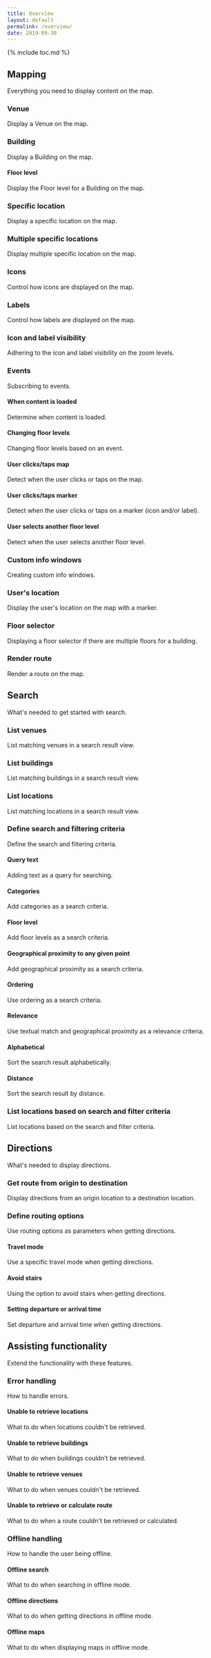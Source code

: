 ```yaml
---
title: Overview
layout: default
permalink: /overview/
date: 2019-09-30
---
```


{% include toc.md %}

## Mapping

Everything you need to display content on the map.

### Venue

Display a Venue on the map.

### Building

Display a Building on the map.

#### Floor level

Display the Floor level for a Building on the map.

### Specific location

Display a specific location on the map.

### Multiple specific locations

Display multiple specific location on the map.

### Icons

Control how icons are displayed on the map.

### Labels

Control how labels are displayed on the map.

### Icon and label visibility

Adhering to the icon and label visibility on the zoom levels.

### Events

Subscribing to events.

#### When content is loaded

Determine when content is loaded.

#### Changing floor levels

Changing floor levels based on an event.

#### User clicks/taps map

Detect when the user clicks or taps on the map.

#### User clicks/taps marker

Detect when the user clicks or taps on a marker (icon and/or label).

#### User selects another floor level

Detect when the user selects another floor level.

### Custom info windows

Creating custom info windows.

### User's location

Display the user's location on the map with a marker.

### Floor selector

Displaying a floor selector if there are multiple floors for a building.

### Render route

Render a route on the map.

## Search

What's needed to get started with search.

### List venues

List matching venues in a search result view.

### List buildings

List matching buildings in a search result view.

### List locations

List matching locations in a search result view.

### Define search and filtering criteria

Define the search and filtering criteria.

#### Query text

Adding text as a query for searching.

#### Categories

Add categories as a search criteria.

#### Floor level

Add floor levels as a search criteria.

#### Geographical proximity to any given point

Add geographical proximity as a search criteria.

#### Ordering

Use ordering as a search criteria.

#### Relevance

Use textual match and geographical proximity as a relevance criteria.

#### Alphabetical

Sort the search result alphabetically.

#### Distance

Sort the search result by distance.

### List locations based on search and filter criteria

List locations based on the search and filter criteria.

## Directions

What's needed to display directions.

### Get route from origin to destination

Display directions from an origin location to a destination location.

### Define routing options

Use routing options as parameters when getting directions.

#### Travel mode

Use a specific travel mode when getting directions.

#### Avoid stairs

Using the option to avoid stairs when getting directions.

#### Setting departure or arrival time

Set departure and arrival time when getting directions.

## Assisting functionality

Extend the functionality with these features.

### Error handling

How to handle errors.

#### Unable to retrieve locations

What to do when locations couldn't be retrieved.

#### Unable to retrieve buildings

What to do when buildings couldn't be retrieved.

#### Unable to retrieve venues

What to do when venues couldn't be retrieved.

#### Unable to retrieve or calculate route

What to do when a route couldn't be retrieved or calculated.

### Offline handling

How to handle the user being offline.

#### Offline search

What to do when searching in offline mode.

#### Offline directions

What to do when getting directions in offline mode.

#### Offline maps

What to do when displaying maps in offline mode.
